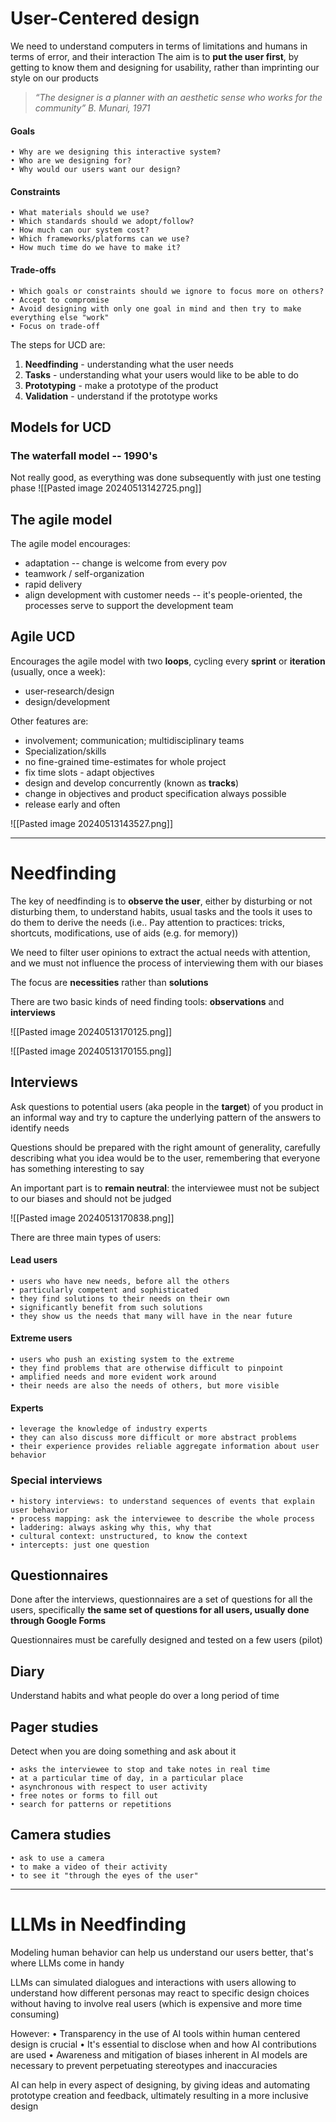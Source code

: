 # User-Centered design

We need to understand computers in terms of limitations and humans in terms of error, and their interaction
The aim is to **put the user first**, by getting to know them and designing for usability, rather than imprinting our style on our products

>*“The designer is a planner with an aesthetic sense who works for the community”* 
>	*B. Munari, 1971*
#### Goals
	• Why are we designing this interactive system?
	• Who are we designing for?
	• Why would our users want our design?

#### Constraints
	• What materials should we use?
	• Which standards should we adopt/follow?
	• How much can our system cost?
	• Which frameworks/platforms can we use?
	• How much time do we have to make it?

#### Trade-offs
	• Which goals or constraints should we ignore to focus more on others?
	• Accept to compromise
	• Avoid designing with only one goal in mind and then try to make everything else "work"
	• Focus on trade-off

The steps for UCD are:
1. **Needfinding** - understanding what the user needs
2. **Tasks** - understanding what your users would like to be able to do
3. **Prototyping** - make a prototype of the product
4. **Validation** - understand if the prototype works

## Models for UCD
### The waterfall model -- 1990's

Not really good, as everything was done subsequently with just one testing phase
![[Pasted image 20240513142725.png]]

## The agile model

The agile model encourages:
* adaptation -- change is welcome from every pov
* teamwork / self-organization
* rapid delivery
* align development with customer needs -- it's people-oriented, the processes serve to support the development team

## Agile UCD

Encourages the agile model with two **loops**, cycling every **sprint** or **iteration** (usually, once a week):

- user-research/design
- design/development

Other features are:
* involvement; communication; multidisciplinary teams 
* Specialization/skills
* no fine-grained time-estimates for whole project 
* fix time slots - adapt objectives
* design and develop concurrently (known as **tracks**)
* change in objectives and product specification always possible
* release early and often

![[Pasted image 20240513143527.png]]

------
# Needfinding

The key of needfinding is to **observe the user**, either by disturbing or not disturbing them, to understand habits, usual tasks and the tools it uses to do them to derive the needs (i.e.. Pay attention to practices: tricks, shortcuts, modifications, use of aids (e.g. for memory))

We need to filter user opinions to extract the actual needs with attention, and we must not influence the process of interviewing them with our biases

The focus are **necessities** rather than **solutions** 

There are two basic kinds of need finding tools: **observations** and **interviews**

![[Pasted image 20240513170125.png]]

![[Pasted image 20240513170155.png]]
## Interviews

Ask questions to potential users (aka people in the **target**) of you product in an informal way and try to capture the underlying pattern of the answers to identify needs

Questions should be prepared with the right amount of generality, carefully describing what you idea would be to the user, remembering that everyone has something interesting to say

An important part is to **remain neutral**: the interviewee must not be subject to our biases and should not be judged

![[Pasted image 20240513170838.png]]

There are three main types of users:
#### Lead users
	• users who have new needs, before all the others
	• particularly competent and sophisticated
	• they find solutions to their needs on their own
	• significantly benefit from such solutions
	• they show us the needs that many will have in the near future
#### Extreme users
	• users who push an existing system to the extreme
	• they find problems that are otherwise difficult to pinpoint
	• amplified needs and more evident work around
	• their needs are also the needs of others, but more visible
#### Experts
	• leverage the knowledge of industry experts
	• they can also discuss more difficult or more abstract problems 
	• their experience provides reliable aggregate information about user behavior

### Special interviews

	• history interviews: to understand sequences of events that explain user behavior 
	• process mapping: ask the interviewee to describe the whole process
	• laddering: always asking why this, why that
	• cultural context: unstructured, to know the context
	• intercepts: just one question

## Questionnaires

Done after the interviews, questionnaires are a set of questions for all the users, specifically **the same set of questions for all users, usually done through Google Forms** 

Questionnaires must be carefully designed and tested on a few users (pilot)
## Diary

Understand habits and what people do over a long period of time
## Pager studies

Detect when you are doing something and ask about it

	• asks the interviewee to stop and take notes in real time
	• at a particular time of day, in a particular place
	• asynchronous with respect to user activity
	• free notes or forms to fill out
	• search for patterns or repetitions
## Camera studies

	• ask to use a camera
	• to make a video of their activity
	• to see it "through the eyes of the user"

--------
# LLMs in Needfinding

Modeling human behavior can help us understand our users better, that's where LLMs come in handy

LLMs can simulated dialogues and interactions with users allowing to understand how different personas may react to specific design choices without having to involve real users (which is expensive and more time consuming)

However:
	• Transparency in the use of AI tools within human centered design is crucial
	• It's essential to disclose when and how AI contributions are used
	• Awareness and mitigation of biases inherent in AI models are necessary to prevent perpetuating stereotypes and inaccuracies

AI can help in every aspect of designing, by giving ideas and automating prototype creation and feedback, ultimately resulting in a more inclusive design


